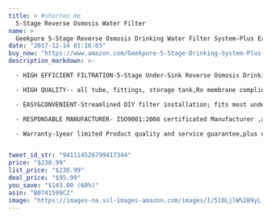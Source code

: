 ```yaml
---
title: > #shorten me
  5-Stage Reverse Osmosis Water Filter
name: >
  Geekpure 5-Stage Reverse Osmosis Drinking Water Filter System-Plus Extra 7 Filters for Free-75GPD
date: "2017-12-14 01:16:03"
buy_now: "https://www.amazon.com/Geekpure-5-Stage-Drinking-System-Plus-Free-75GPD/dp/B0741599C2?SubscriptionId=AKIAIA5RBQIWQVTCUEUQ&tag=coldcutdeals-20&linkCode=xm2&camp=2025&creative=165953&creativeASIN=B0741599C2"
description_markdown: >-

  - HIGH EFFICIENT FILTRATION-5-Stage Under-Sink Reverse Osmosis Drinking Water Filtration System with NSF certificated Thin-film composite RO membrane filters down to 0.0001 micron,Reduce 99% contaminant ,including Heavy Metal Arsenic, Lead ,Mercury ,Fluoride, Bacteria,Hardness,Cadmium,Chlorine,Taste,Odor,Asbestos, Lead,Cryptosporidium , Giardia Cysts , and more 1000+ contaminants

  - HIGH QUALITY-- all tube, fittings, storage tank,Ro membrane complies with NSF/ANSI standard 58 to provide healthy, safe, and pure water, NSF certificated LEAD FREE deluxe kitchen sink faucet as last pure water guarantee in your home

  - EASY&CONVENIENT-Streamlined DIY filter installation; fits most under sink cabinets, the ratio of pure water and waste water is 1:2

  - RESPONSABLE MANUFACTURER- ISO9001:2008 certificated Manufacturer ,also Member of Water Quality Association (WQA)

  - Warranty-1year limited Product quality and service guarantee,plus extra 7 replacement filters for free and at least 2years use.


tweet_id_str: "941114526799417344"
price: "$238.99"
list_price: "$238.99"
deal_price: "$95.99"
you_save: "$143.00 (60%)"
asin: "B0741599C2"
image: "https://images-na.ssl-images-amazon.com/images/I/510LjlW%2B9yL.jpg"
---
```


